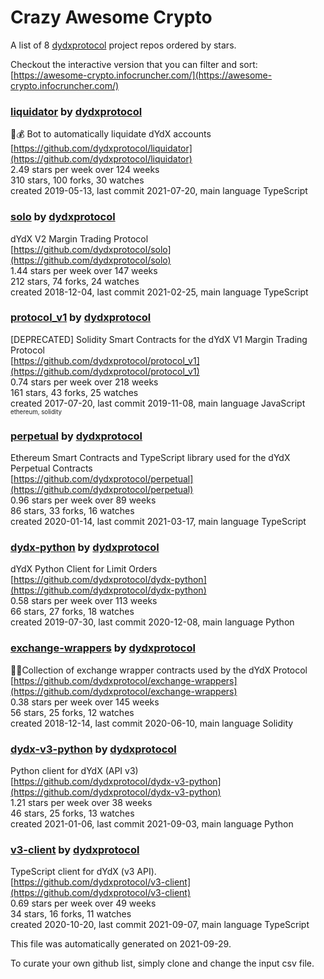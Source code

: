 # Crazy Awesome Crypto
A list of 8 [dydxprotocol](https://github.com/dydxprotocol) project repos ordered by stars.  

Checkout the interactive version that you can filter and sort: 
[https://awesome-crypto.infocruncher.com/](https://awesome-crypto.infocruncher.com/)  


### [liquidator](https://github.com/dydxprotocol/liquidator) by [dydxprotocol](https://github.com/dydxprotocol)  
:robot::moneybag: Bot to automatically liquidate dYdX accounts  
[https://github.com/dydxprotocol/liquidator](https://github.com/dydxprotocol/liquidator)  
2.49 stars per week over 124 weeks  
310 stars, 100 forks, 30 watches  
created 2019-05-13, last commit 2021-07-20, main language TypeScript  


### [solo](https://github.com/dydxprotocol/solo) by [dydxprotocol](https://github.com/dydxprotocol)  
dYdX V2 Margin Trading Protocol  
[https://github.com/dydxprotocol/solo](https://github.com/dydxprotocol/solo)  
1.44 stars per week over 147 weeks  
212 stars, 74 forks, 24 watches  
created 2018-12-04, last commit 2021-02-25, main language TypeScript  


### [protocol_v1](https://github.com/dydxprotocol/protocol_v1) by [dydxprotocol](https://github.com/dydxprotocol)  
[DEPRECATED] Solidity Smart Contracts for the dYdX V1 Margin Trading Protocol  
[https://github.com/dydxprotocol/protocol_v1](https://github.com/dydxprotocol/protocol_v1)  
0.74 stars per week over 218 weeks  
161 stars, 43 forks, 25 watches  
created 2017-07-20, last commit 2019-11-08, main language JavaScript  
<sub><sup>ethereum, solidity</sup></sub>


### [perpetual](https://github.com/dydxprotocol/perpetual) by [dydxprotocol](https://github.com/dydxprotocol)  
Ethereum Smart Contracts and TypeScript library used for the dYdX Perpetual Contracts  
[https://github.com/dydxprotocol/perpetual](https://github.com/dydxprotocol/perpetual)  
0.96 stars per week over 89 weeks  
86 stars, 33 forks, 16 watches  
created 2020-01-14, last commit 2021-03-17, main language TypeScript  


### [dydx-python](https://github.com/dydxprotocol/dydx-python) by [dydxprotocol](https://github.com/dydxprotocol)  
dYdX Python Client for Limit Orders  
[https://github.com/dydxprotocol/dydx-python](https://github.com/dydxprotocol/dydx-python)  
0.58 stars per week over 113 weeks  
66 stars, 27 forks, 18 watches  
created 2019-07-30, last commit 2020-12-08, main language Python  


### [exchange-wrappers](https://github.com/dydxprotocol/exchange-wrappers) by [dydxprotocol](https://github.com/dydxprotocol)  
💱🍬Collection of exchange wrapper contracts used by the dYdX Protocol  
[https://github.com/dydxprotocol/exchange-wrappers](https://github.com/dydxprotocol/exchange-wrappers)  
0.38 stars per week over 145 weeks  
56 stars, 25 forks, 12 watches  
created 2018-12-14, last commit 2020-06-10, main language Solidity  


### [dydx-v3-python](https://github.com/dydxprotocol/dydx-v3-python) by [dydxprotocol](https://github.com/dydxprotocol)  
Python client for dYdX (API v3)  
[https://github.com/dydxprotocol/dydx-v3-python](https://github.com/dydxprotocol/dydx-v3-python)  
1.21 stars per week over 38 weeks  
46 stars, 25 forks, 13 watches  
created 2021-01-06, last commit 2021-09-03, main language Python  


### [v3-client](https://github.com/dydxprotocol/v3-client) by [dydxprotocol](https://github.com/dydxprotocol)  
TypeScript client for dYdX (v3 API).  
[https://github.com/dydxprotocol/v3-client](https://github.com/dydxprotocol/v3-client)  
0.69 stars per week over 49 weeks  
34 stars, 16 forks, 11 watches  
created 2020-10-20, last commit 2021-09-07, main language TypeScript  


This file was automatically generated on 2021-09-29.  

To curate your own github list, simply clone and change the input csv file.  
